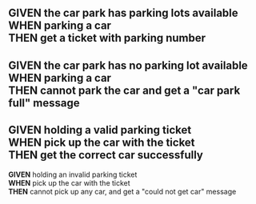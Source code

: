 **GIVEN** the car park has parking lots available  
**WHEN** parking a car  
**THEN** get a ticket with parking number
---
**GIVEN** the car park has no parking lot available  
**WHEN** parking a car  
**THEN** cannot park the car and get a "car park full" message
---
**GIVEN** holding a valid parking ticket  
**WHEN** pick up the car with the ticket  
**THEN** get the correct car successfully
---
**GIVEN** holding an invalid parking ticket  
**WHEN** pick up the car with the ticket  
**THEN** cannot pick up any car, and get a "could not get car" message

